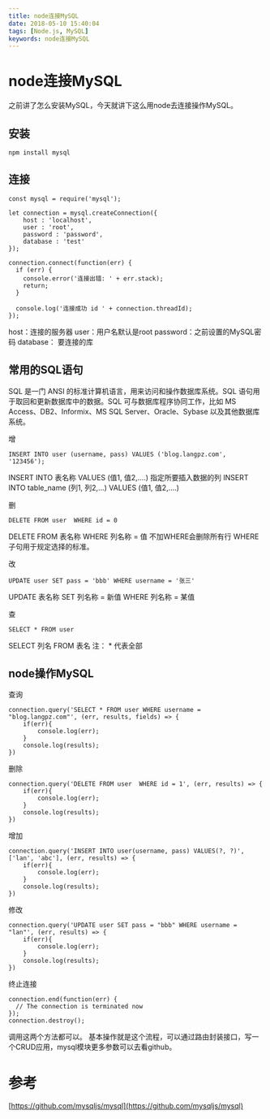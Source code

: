 ```yaml
---
title: node连接MySQL
date: 2018-05-10 15:40:04
tags: [Node.js, MySQL]
keywords: node连接MySQL
---
```

# node连接MySQL
之前讲了怎么安装MySQL，今天就讲下这么用node去连接操作MySQL。
<!--more-->
## 安装
```
npm install mysql
```

## 连接
```
const mysql = require('mysql');

let connection = mysql.createConnection({
    host : 'localhost',
    user : 'root',
    password : 'password',
    database : 'test'
});

connection.connect(function(err) {
  if (err) {
    console.error('连接出错: ' + err.stack);
    return;
  }

  console.log('连接成功 id ' + connection.threadId);
});
```
host：连接的服务器
user：用户名默认是root
password：之前设置的MySQL密码
database： 要连接的库

## 常用的SQL语句
SQL 是一门 ANSI 的标准计算机语言，用来访问和操作数据库系统。SQL 语句用于取回和更新数据库中的数据。SQL 可与数据库程序协同工作，比如 MS Access、DB2、Informix、MS SQL Server、Oracle、Sybase 以及其他数据库系统。

增
```
INSERT INTO user (username, pass) VALUES ('blog.langpz.com', '123456');
```
INSERT INTO 表名称 VALUES (值1, 值2,....)
指定所要插入数据的列
INSERT INTO table_name (列1, 列2,...) VALUES (值1, 值2,....)

删
```
DELETE FROM user  WHERE id = 0
```
DELETE FROM 表名称 WHERE 列名称 = 值
不加WHERE会删除所有行
WHERE子句用于规定选择的标准。

改
```
UPDATE user SET pass = 'bbb' WHERE username = '张三'
```
UPDATE 表名称 SET 列名称 = 新值 WHERE 列名称 = 某值

查
```
SELECT * FROM user
```
SELECT 列名 FROM 表名 注： * 代表全部

## node操作MySQL
查询
```
connection.query('SELECT * FROM user WHERE username = "blog.langpz.com"', (err, results, fields) => {
    if(err){
        console.log(err);
    }
    console.log(results);
})
```
删除
```
connection.query('DELETE FROM user  WHERE id = 1', (err, results) => {
    if(err){
        console.log(err);
    }
    console.log(results);
})
```
增加
```
connection.query('INSERT INTO user(username, pass) VALUES(?, ?)',['lan', 'abc'], (err, results) => {
    if(err){
        console.log(err);
    }
    console.log(results);
})
```
修改
```
connection.query('UPDATE user SET pass = "bbb" WHERE username = "lan"', (err, results) => {
    if(err){
        console.log(err);
    }
    console.log(results);
})
```
终止连接
```
connection.end(function(err) {
  // The connection is terminated now
});
connection.destroy();
```
调用这两个方法都可以。
基本操作就是这个流程，可以通过路由封装接口，写一个CRUD应用，mysql模块更多参数可以去看github。

# 参考
[https://github.com/mysqljs/mysql](https://github.com/mysqljs/mysql)